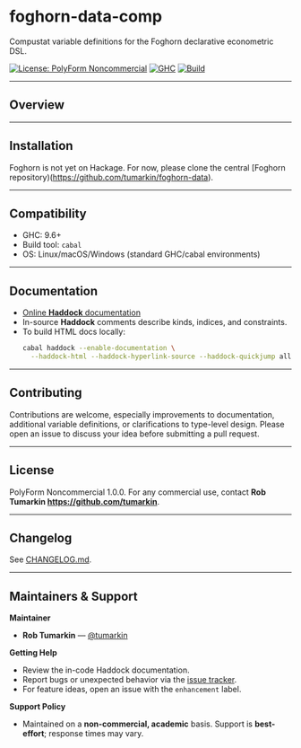 # foghorn-data-comp

Compustat variable definitions for the Foghorn declarative econometric DSL.

[![License: PolyForm Noncommercial](https://img.shields.io/badge/license-PolyForm%20Noncommercial-blue)](./LICENSE)
[![GHC](https://img.shields.io/badge/GHC-9.6%2B-brightgreen)](https://www.haskell.org/ghc/)
[![Build](https://img.shields.io/badge/build-cabal-informational)](#)

---

## Overview

---

## Installation

Foghorn is not yet on Hackage. For now, please clone the central [Foghorn repository)(https://github.com/tumarkin/foghorn-data).

--- 

## Compatibility

- GHC: 9.6+  
- Build tool: `cabal`  
- OS: Linux/macOS/Windows (standard GHC/cabal environments)

---

## Documentation

- [Online **Haddock** documentation](https://tumarkin.github.io/foghorn-data-comp)
- In-source **Haddock** comments describe kinds, indices, and constraints.  
- To build HTML docs locally:
  ```bash
  cabal haddock --enable-documentation \
    --haddock-html --haddock-hyperlink-source --haddock-quickjump all
  ```

---

## Contributing

Contributions are welcome, especially improvements to documentation, additional variable definitions, or clarifications to type-level design. Please open an issue to discuss your idea before submitting a pull request.

---

## License

PolyForm Noncommercial 1.0.0.   For any commercial use, contact **Rob Tumarkin <https://github.com/tumarkin>**.

---

## Changelog

See [CHANGELOG.md](./CHANGELOG.md).

---

## Maintainers & Support

**Maintainer**
- **Rob Tumarkin** — [@tumarkin](https://github.com/tumarkin)

**Getting Help**
- Review the in-code Haddock documentation.  
- Report bugs or unexpected behavior via the [issue tracker](https://github.com/tumarkin/foghorn/issues).  
- For feature ideas, open an issue with the `enhancement` label.

**Support Policy**
- Maintained on a **non-commercial, academic** basis. Support is **best-effort**; response times may vary.

